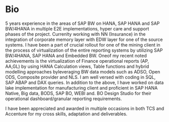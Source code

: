# Bio
5 years experience in the areas of SAP BW on HANA, SAP HANA and SAP BW/4HANA in multiple E2E implementations, hyper care and support phases of the project. 
Currenlty working with NN (Insurance) in the integration of corporate memory layer with EDW layer for one of the source systems.
I have been a part of crucial rollout for one of the mining client in the process of virtualization of the entire reporting systems by utilizing SAP BW/4HANA, SAP HANA and Embedded BW. Oneof my recent noted achievements is the virtualization of Finance operational reports (AP, AA,GL) by using HANA Calculation views, Table functions and hybrid modelling approaches byleveraging BW data models such as ADSO, Open ODS, Composite provider and NLS.
I am well versed with coding in SQL, SAP ABAP and DAX queries.
In addition to the above, I have worked on data lake implementation for manufacturing client and proficient in SAP HANA Native, Big data, BODS, SAP BO, WEBI and. BO Design Studio for their operational dashboard/granular reporting requirements.

I have been appreciated and awarded in multiple occasions in both TCS and Accenture for my
cross skills, adaptation and deliverables.
